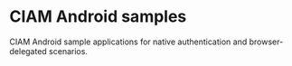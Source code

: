 # CIAM Android samples
CIAM Android sample applications for native authentication and browser-delegated scenarios.